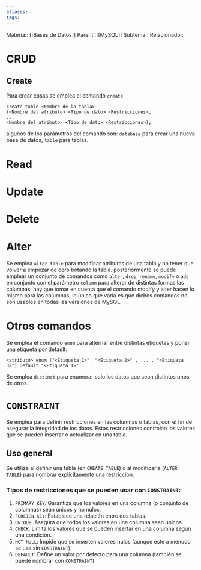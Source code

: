 ```yaml
---
aliases: 
tags:
---
```

Materia:: [[Bases de Datos]]
Parent::[[MySQL]]
Subtema:: 
Relacionado:: 

# CRUD 
## Create 
Para crear cosas se emplea el comando `create`
```MySQL 
create table <Nombre de la tabla>
(<Nombre del atributo> <Tipo de dato> <Restricciones>, 
... 
<Nombre del atributo> <Tipo de dato> <Restricciones>); 
```
algunos de los parámetros del comando son: `database` para crear una nueva base de datos, `table` para tablas. 
# Read 

# Update 

# Delete 

# Alter 
Se emplea `alter table` para modificar atributos  de una tabla y no tener que volver a empezar de cero botando la tabla. posteriormente se puede emplear un conjunto de comandos como `alter`, `drop`, `rename`, `modify` o `add` en conjunto con el parámetro `column` para alterar de distintas formas las columnas, hay que tomar en cuenta que el comando modify y alter hacen lo mismo para las columnas, lo único que varía es que dichos comandos no son usables en todas las versiones de MySQL. 

# Otros comandos 
Se emplea el comando `enum` para alternar entre distintas etiquetas y poner una etiqueta por default: 
```MySQL 
<atributo> enum ("<Etiqueta 1>", "<Etiqueta 2>" , ... , "<Etiqueta 3>") Default "<Etiqueta 1>"
```

Se emplea `distinct`  para enumerar solo los datos que sean distintos unos de otros. 


# `CONSTRAINT`
Se emplea para definir restricciones en las columnas o tablas, con el fin de asegurar la integridad de los datos. Estas restricciones controlan los valores que se pueden insertar o actualizar en una tabla. 

## Uso general

Se utiliza al definir una tabla (en `CREATE TABLE`) o al modificarla (`ALTER TABLE`) para nombrar explícitamente una restricción.

### Tipos de restricciones que se pueden usar con `CONSTRAINT`:

1. `PRIMARY KEY`: Garantiza que los valores en una columna (o conjunto de columnas) sean únicos y no nulos.
2. `FOREIGN KEY`: Establece una relación entre dos tablas.
3. `UNIQUE`: Asegura que todos los valores en una columna sean únicos.
4. `CHECK`: Limita los valores que se pueden insertar en una columna según una condición.
5. `NOT NULL`: Impide que se inserten valores nulos (aunque este a menudo se usa sin `CONSTRAINT`).
6. `DEFAULT`: Define un valor por defecto para una columna (también se puede nombrar con `CONSTRAINT`).

